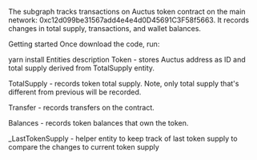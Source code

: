 The subgraph tracks transactions on Auctus token contract on the main network: 0xc12d099be31567add4e4e4d0D45691C3F58f5663. It records changes in total supply, transactions, and wallet balances.

Getting started
Once download the code, run:

yarn install
Entities description
Token - stores Auctus address as ID and total supply derived from TotalSupply entity.

TotalSupply - records token total supply. Note, only total supply that's different from previous will be recorded.

Transfer - records transfers on the contract.

Balances - records token balances that own the token.

_LastTokenSupply - helper entity to keep track of last token supply to compare the changes to current token supply
